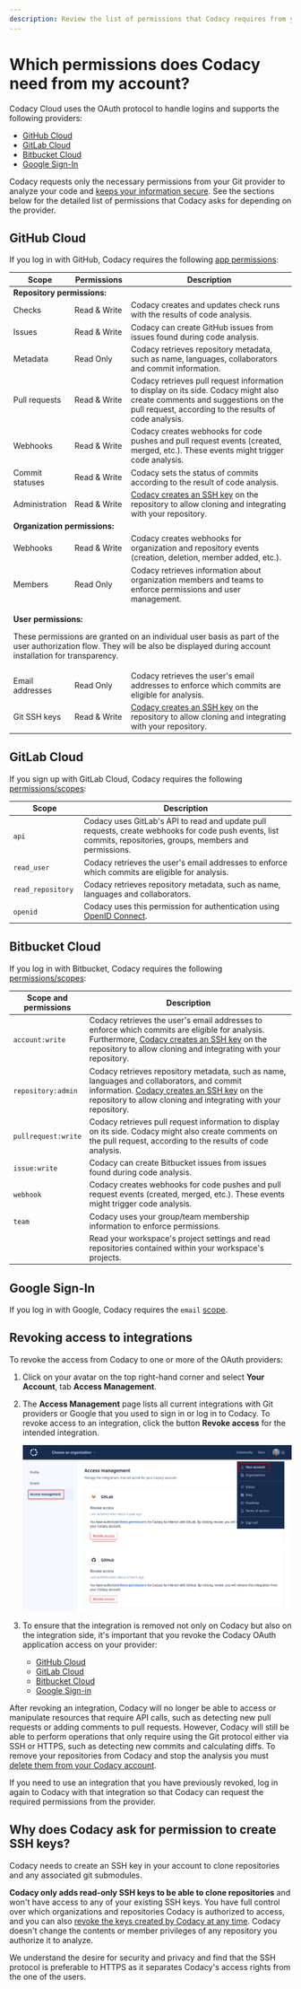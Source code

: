 ```yaml
---
description: Review the list of permissions that Codacy requires from your Git provider to analyze your code.
---
```


# Which permissions does Codacy need from my account?

Codacy Cloud uses the OAuth protocol to handle logins and supports the following providers:

-   [GitHub Cloud](#github-cloud)
-   [GitLab Cloud](#gitlab-cloud)
-   [Bitbucket Cloud](#bitbucket-cloud)
-   [Google Sign-In](#google-sign-in)

Codacy requests only the necessary permissions from your Git provider to analyze your code and [keeps your information secure](https://security.codacy.com/). See the sections below for the detailed list of permissions that Codacy asks for depending on the provider.

## GitHub Cloud

If you log in with GitHub, Codacy requires the following [app permissions](https://docs.github.com/en/rest/overview/permissions-required-for-github-apps):

<table>
  <colgroup>
    <col width="20%"/>
    <col width="20%"/>
    <col width="60%"/>
  </colgroup>
  <thead>
    <tr>
      <th>Scope</th>
      <th>Permissions</th>
      <th>Description</th>
    </tr>
  </thead>
  <tbody>
    <tr>
      <td colspan="3"><strong>Repository permissions:</strong></td>
    <tr>
      <td>Checks</td>
      <td>Read & Write</td>
      <td>Codacy creates and updates check runs with the results of code analysis.</td>
    </tr>
    <tr>
      <td>Issues</td>
      <td>Read & Write</td>
      <td>Codacy can create GitHub issues from issues found during code analysis.</td>
    </tr>
    <tr>
      <td>Metadata</td>
      <td>Read Only</td>
      <td>Codacy retrieves repository metadata, such as name, languages, collaborators and commit information.</td>
    </tr>
    <tr>
      <td>Pull requests</td>
      <td>Read & Write</td>
      <td>Codacy retrieves pull request information to display on its side. Codacy might also create comments and suggestions on the pull request, according to the results of code analysis.</td>
    </tr>
    <tr>
      <td>Webhooks</td>
      <td>Read & Write</td>
      <td>Codacy creates webhooks for code pushes and pull request events (created, merged, etc.). These events might trigger code analysis.</td>
    </tr>
    <tr>
      <td>Commit statuses</td>
      <td>Read & Write</td>
      <td>Codacy sets the status of commits according to the result of code analysis.</td>
    </tr>
    <tr>
      <td>Administration</td>
      <td>Read & Write</td>
      <td><a href="#why-does-codacy-ask-for-permission-to-create-ssh-keys">Codacy creates an SSH key</a> on the repository to allow cloning and integrating with your repository.</td>
    </tr>
    <tr>
      <td colspan="3"><strong>Organization permissions:</strong></td>
    </tr>
    <tr>
      <td>Webhooks</td>
      <td>Read & Write</td>
      <td>Codacy creates webhooks for organization and repository events (creation, deletion, member added, etc.). </td>
    </tr>
    <tr>
      <td>Members</td>
      <td>Read Only</td>
      <td>Codacy retrieves information about organization members and teams to enforce permissions and user management.</td>
    </tr>
    <tr>
      <td colspan="3"><p><strong>User permissions:</strong></p>
                      <p>These permissions are granted on an individual user basis as part of the user authorization flow. They will be also be displayed during account installation for transparency.</p></td>
    </tr>
    <tr>
      <td>Email addresses</td>
      <td>Read Only</td>
      <td>Codacy retrieves the user's email addresses to enforce which commits are eligible for analysis.</td>
    </tr>
    <tr>
      <td>Git SSH keys</td>
      <td>Read & Write</td>
      <td><a href="#why-does-codacy-ask-for-permission-to-create-ssh-keys">Codacy creates an SSH key</a> on the repository to allow cloning and integrating with your repository.</td>
    </tr>
  </tbody>
</table>

## GitLab Cloud

If you sign up with GitLab Cloud, Codacy requires the following [permissions/scopes](https://docs.gitlab.com/ee/integration/oauth_provider.html#authorized-applications):

<table>
  <colgroup>
    <col width="25%"/>
    <col width="75%"/>
  </colgroup>
  <thead>
    <tr>
      <th>Scope</th>
      <th>Description</th>
    </tr>
  </thead>
  <tbody>
    <tr>
      <td><code>api</code></td>
      <td>Codacy uses GitLab's API to read and update pull requests, create webhooks for code push events, list commits, repositories, groups, members and permissions.</td>
    </tr>
    <tr>
      <td><code>read_user</code></td>
      <td>Codacy retrieves the user's email addresses to enforce which commits are eligible for analysis.</td>
    </tr>
    <tr>
      <td><code>read_repository</code></td>
      <td>Codacy retrieves repository metadata, such as name, languages and collaborators.</td>
    </tr>
    <tr>
      <td><code>openid</code></td>
      <td>Codacy uses this permission for authentication using <a href="https://docs.gitlab.com/ee/integration/openid_connect_provider.html#shared-information">OpenID Connect</a>.</td>
    </tr>
  </tbody>
</table>

## Bitbucket Cloud

If you log in with Bitbucket, Codacy requires the following [permissions/scopes](https://developer.atlassian.com/cloud/bitbucket/bitbucket-cloud-rest-api-scopes/):

<table>
  <colgroup>
    <col width="25%"/>
    <col width="75%"/>
  </colgroup>
  <thead>
    <tr>
      <th>Scope and permissions</th>
      <th>Description</th>
    </tr>
  </thead>
  <tbody>
    <tr>
      <td><code>account:write</code></td>
      <td>Codacy retrieves the user's email addresses to enforce which commits are eligible for analysis. Furthermore, <a href="#why-does-codacy-ask-for-permission-to-create-ssh-keys">Codacy creates an SSH key</a> on the repository to allow cloning and integrating with your repository.</td>
    </tr>
    <tr>
      <td><code>repository:admin</code></td>
      <td>Codacy retrieves repository metadata, such as name, languages and collaborators, and commit information. <a href="#why-does-codacy-ask-for-permission-to-create-ssh-keys">Codacy creates an SSH key</a> on the repository to allow cloning and integrating with your repository.</td>
    </tr>
    <tr>
      <td><code>pullrequest:write</code></td>
      <td>Codacy retrieves pull request information to display on its side. Codacy might also create comments on the pull request, according to the results of code analysis.</td>
    </tr>
    <tr>
      <td><code>issue:write</code></td>
      <td>Codacy can create Bitbucket issues from issues found during code analysis.</td>
    </tr>
    <tr>
      <td><code>webhook</code></td>
      <td>Codacy creates webhooks for code pushes and pull request events (created, merged, etc.). These events might trigger code analysis.</td>
    </tr>
    <tr>
      <td><code>team</code></td>
      <td>Codacy uses your group/team membership information to enforce permissions.</td>
    </tr>
    <tr>
      <td></td>
      <td>Read your workspace's project settings and read repositories contained within your workspace's projects.</td>
    </tr>
  </tbody>
</table>

## Google Sign-In

If you log in with Google, Codacy requires the `email` [scope](https://developers.google.com/identity/protocols/oauth2/scopes#google-sign-in).

## Revoking access to integrations

To revoke the access from Codacy to one or more of the OAuth providers:

1.  Click on your avatar on the top right-hand corner and select **Your Account**, tab **Access Management**.
1.  The **Access Management** page lists all current integrations with Git providers or Google that you used to sign in or log in to Codacy. To revoke access to an integration, click the button **Revoke access** for the intended integration.

    ![Revoking access to an integration](images/revoke-integration.png)

1.  To ensure that the integration is removed not only on Codacy but also on the integration side, it's important that you revoke the Codacy OAuth application access on your provider:

    -   [GitHub Cloud](https://docs.github.com/en/apps/using-github-apps/reviewing-and-revoking-authorization-of-github-apps)
    -   [GitLab Cloud](https://docs.gitlab.com/ee/integration/oauth_provider.html#view-all-authorized-applications)
    -   [Bitbucket Cloud](https://support.atlassian.com/bitbucket-cloud/docs/bitbucket-cloud-apps-overview/#OAuth-consumer-permissions)
    -   [Google Sign-in](https://support.google.com/accounts/answer/3466521#remove-access)

After revoking an integration, Codacy will no longer be able to access or manipulate resources that require API calls, such as detecting new pull requests or adding comments to pull requests. However, Codacy will still be able to perform operations that only require using the Git protocol either via SSH or HTTPS, such as detecting new commits and calculating diffs. To remove your repositories from Codacy and stop the analysis you must [delete them from your Codacy account](../repositories-configure/removing-your-repository.md).

If you need to use an integration that you have previously revoked, log in again to Codacy with that integration so that Codacy can request the required permissions from the provider.

## Why does Codacy ask for permission to create SSH keys?

Codacy needs to create an SSH key in your account to clone repositories and any associated git submodules.

**Codacy only adds read-only SSH keys to be able to clone repositories** and won't have access to any of your existing SSH keys. You have full control over which organizations and repositories Codacy is authorized to access, and you can also [revoke the keys created by Codacy at any time](https://docs.github.com/en/authentication/keeping-your-account-and-data-secure/reviewing-your-ssh-keys). Codacy doesn't change the contents or member privileges of any repository you authorize it to analyze.

We understand the desire for security and privacy and find that the SSH protocol is preferable to HTTPS as it separates Codacy's access rights from the one of the users.
